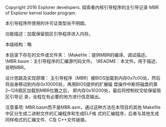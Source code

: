 Copyright 2016 Explorer developers.
探索者内核引导程序的主引导记录
MBR of Explorer kernel loader program.

本引导程序所使用的许可证类型尚不明朗。

功能描述：加载保留扇区引导程序进入内存。

本级结构：略

本目录下存在的文件或文件夹：
\Makefile：提供MBR的编译、调试描述。
\MBR.basm：主引导程序的汇编源代码文件。
\README：本文件。用于描述、说明MBR。

设计思路及实现原理：
主引导程序（MBR）被BIOS加载到内存0x7c00处，然后
将自身移动到内存0x10000处，再用BIOS提供的扩展磁
盘操作中断将磁盘的第2~128扇区加载到MBR位置之后，
即内存0x10200处，最后将控制权交给保留扇区引导记
录，全程在有必要的地方进行信息输出。

注意事项:
MBR.basm而不是MBR.asm，通过这种方法在本项目的其他
Makefile中区分生成二进制文件的汇编程序和生成ELF格
式的汇编程序，后者与其他生成同样格式的汇编文件、C及
C++文件链接。
